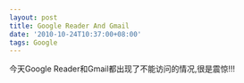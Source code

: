 ```yaml
---
layout: post
title: Google Reader And Gmail
date: '2010-10-24T10:37:00+08:00'
tags: Google
---
```


今天Google Reader和Gmail都出现了不能访问的情况,很是震惊!!!
